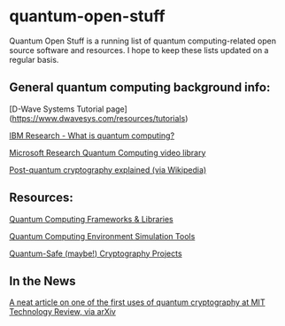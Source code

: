 # quantum-open-stuff #

Quantum Open Stuff is a running list of quantum computing-related open source software and resources. I hope to keep these lists updated on a regular basis.

## General quantum computing background info: ##

[D-Wave Systems Tutorial page] (https://www.dwavesys.com/resources/tutorials)

[IBM Research - What is quantum computing?](https://www.research.ibm.com/ibm-q/learn/what-is-quantum-computing/)

[Microsoft Research Quantum Computing video library](https://www.microsoft.com/en-us/research/group/microsoft-quantum-redmond-quarc/)

[Post-quantum cryptography explained (via Wikipedia)](https://en.wikipedia.org/wiki/Post-quantum_cryptography)

## Resources: ##

[Quantum Computing Frameworks & Libraries](https://github.com/Steve-Andrew-Lynch/quantum-open-stuff/blob/master/resources-for-developers.md)

[Quantum Computing Environment Simulation Tools](https://github.com/Steve-Andrew-Lynch/quantum-open-stuff/blob/master/tools-for-developers.md)

[Quantum-Safe (maybe!) Cryptography Projects](https://github.com/Steve-Andrew-Lynch/quantum-open-stuff/blob/master/crypto-projects.md)

## In the News ##

[A neat article on one of the first uses of quantum cryptography at MIT Technology Review, via arXiv](https://www.technologyreview.com/s/610106/chinese-satellite-uses-quantum-cryptography-for-secure-video-conference-between-continents/)
